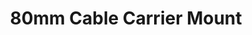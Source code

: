 ---
title: "80mm Cable Carrier Mount"
slug: "80mm-cable-carrier-mount"
description: "This part allows the y-axis cable carrier to be mounted to the cross-slide plate."
cad: https://cad.onshape.com/documents/728fa8fdb342a040fe0ca4b5/w/0435033a7c78b02e71d0f721/e/30d56591053bac1189cf40d7?configuration=List_GdX5QS8AXh1oqa%3DDefault&renderMode=0&uiState=6254fb2c50f84e1a8d3b7ee2
price: $10.00
quantity:
  standard: 1
  xl: 1
specs:
  material: Machined 6061 Aluminum
  surface treatments: Tumble polished<br>Sandblasted<br>Clear anodized
internal-specs:
  internal part name: 80mm CC Mount
  rev: A
  vendor: LDO
  cost: $2.30
  component tests: Plate and Bracket Tests
---